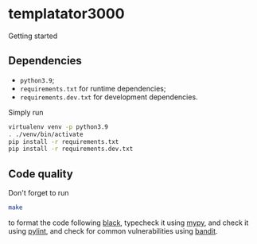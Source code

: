 # templatator3000

 Getting started

## Dependencies

* `python3.9`;
* `requirements.txt` for runtime dependencies;
* `requirements.dev.txt` for development dependencies.

Simply run
```sh
virtualenv venv -p python3.9
. ./venv/bin/activate
pip install -r requirements.txt
pip install -r requirements.dev.txt
```

## Code quality

Don't forget to run
```sh
make
```
to format the code following [black](https://pypi.org/project/black/),
typecheck it using [mypy](http://mypy-lang.org/), and check it using
[pylint](https://pylint.org/), and check for common vulnerabilities using [bandit](https://pypi.org/project/bandit/).